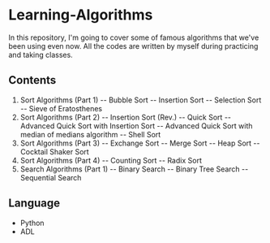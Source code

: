# Learning-Algorithms

In this repository, I'm going to cover some of famous algorithms that we've been using even now. 
All the codes are written by myself during practicing and taking classes.

## Contents

1. Sort Algorithms (Part 1)
-- Bubble Sort
-- Insertion Sort
-- Selection Sort
-- Sieve of Eratosthenes
2. Sort Algorithms (Part 2)
-- Insertion Sort (Rev.)
-- Quick Sort
-- Advanced Quick Sort with Insertion Sort
-- Advanced Quick Sort with median of medians algorithm
-- Shell Sort
3. Sort Algorithms (Part 3)
-- Exchange Sort
-- Merge Sort
-- Heap Sort
-- Cocktail Shaker Sort
4. Sort Algorithms (Part 4)
-- Counting Sort
-- Radix Sort
5. Search Algorithms (Part 1)
-- Binary Search
-- Binary Tree Search
-- Sequential Search

## Language
- Python
- ADL
